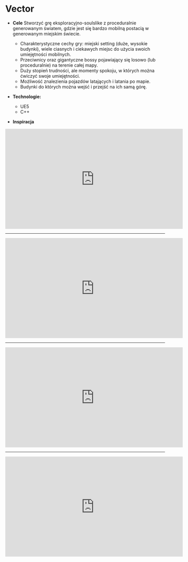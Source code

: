 # Vector

- **Cele**
	Stworzyć grę eksploracyjno-soulslike z proceduralnie generowanym światem, gdzie jest się bardzo mobilną postacią w generowanym miejskim świecie. 
	- Charakterystyczne cechy gry: miejski setting (duże, wysokie budynki), wiele ciasnych i ciekawych miejsc do użycia swoich umiejętności mobilnych. 
	- Przeciwnicy oraz gigantyczne bossy pojawiający się losowo (lub proceduralnie) na terenie całej mapy. 
	- Duży stopień trudności, ale momenty spokoju, w których można ćwiczyć swoje umiejętności. 
	- Możliwość znalezienia pojazdów latających i latania po mapie.
	- Budynki do których można wejść i przejść na ich samą górę.

- **Technologie:**
	- UE5
	- C++

- **Inspiracja**
<iframe width="560" height="315" src="https://www.youtube.com/embed/RvbeG8H19vs" title="YouTube video player" frameborder="0" allow="accelerometer; autoplay; clipboard-write; encrypted-media; gyroscope; picture-in-picture" allowfullscreen></iframe>

---
<iframe width="560" height="315" src="https://www.youtube.com/embed/dvQp4qqw6Js" title="YouTube video player" frameborder="0" allow="accelerometer; autoplay; clipboard-write; encrypted-media; gyroscope; picture-in-picture" allowfullscreen></iframe>

---
<iframe width="560" height="315" src="https://www.youtube.com/embed/FkmAE0gY_8I" title="YouTube video player" frameborder="0" allow="accelerometer; autoplay; clipboard-write; encrypted-media; gyroscope; picture-in-picture" allowfullscreen></iframe>

---
<iframe width="560" height="315" src="https://www.youtube.com/embed/j5NY3A6rvpU" title="YouTube video player" frameborder="0" allow="accelerometer; autoplay; clipboard-write; encrypted-media; gyroscope; picture-in-picture" allowfullscreen></iframe>
